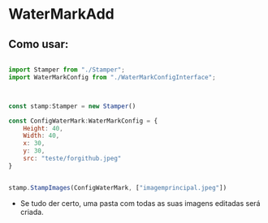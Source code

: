 # WaterMarkAdd

## Como usar: 

```js

import Stamper from "./Stamper";
import WaterMarkConfig from "./WaterMarkConfigInterface";



const stamp:Stamper = new Stamper()

const ConfigWaterMark:WaterMarkConfig = {
    Height: 40,
    Width: 40,
    x: 30,
    y: 30,
    src: "teste/forgithub.jpeg"
}


stamp.StampImages(ConfigWaterMark, ["imagemprincipal.jpeg"])

``` 
- Se tudo der certo, uma pasta com todas as suas imagens editadas será criada.
